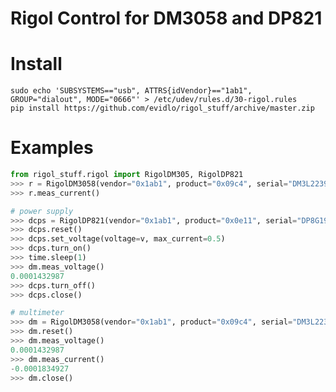 # Rigol Control for DM3058 and DP821

# Install

    sudo echo 'SUBSYSTEMS=="usb", ATTRS{idVendor}=="1ab1", GROUP="dialout", MODE="0666"' > /etc/udev/rules.d/30-rigol.rules
    pip install https://github.com/evidlo/rigol_stuff/archive/master.zip
    
# Examples

``` python
from rigol_stuff.rigol import RigolDM305, RigolDP821
>>> r = RigolDM3058(vendor="0x1ab1", product="0x09c4", serial="DM3L223900431")
>>> r.meas_current()
```

``` python
# power supply
>>> dcps = RigolDP821(vendor="0x1ab1", product="0x0e11", serial="DP8G194400109")
>>> dcps.reset()
>>> dcps.set_voltage(voltage=v, max_current=0.5)
>>> dcps.turn_on()
>>> time.sleep(1)
>>> dm.meas_voltage()
0.0001432987
>>> dcps.turn_off()
>>> dcps.close()

# multimeter
>>> dm = RigolDM3058(vendor="0x1ab1", product="0x09c4", serial="DM3L223900431", debug=True)
>>> dm.reset()
>>> dm.meas_voltage()
0.0001432987
>>> dm.meas_current()
-0.0001834927
>>> dm.close()
```
